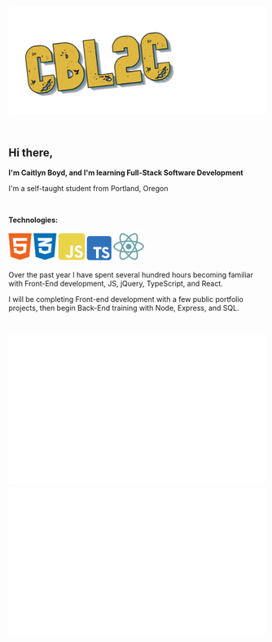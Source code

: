 ![Header](readme_headerCB.png)

<br>

## Hi there,

**I'm Caitlyn Boyd, and I'm learning Full-Stack Software Development**

I'm a self-taught student from Portland, Oregon

<br>

**Technologies:**

<img height="60" src="html5-brands.svg"> <img height="60" src="css3-alt-brands.svg"> <img height="60" src="js-square-brands.svg"> <img height="54" src="ts-svg.svg"> <img height="60" src="react-brands.svg">

Over the past year I have spent several hundred hours becoming familiar with Front-End development, JS, jQuery, TypeScript, and React.

I will be completing Front-end development with a few public portfolio projects, then begin Back-End training with Node, Express, and SQL.

<br>

<a href="https://github.com/CBL2C/CBL2C">

![](https://github.com/CBL2C/github-stats/blob/master/generated/overview.svg)
![](https://github.com/CBL2C/github-stats/blob/master/generated/languages.svg)

</a>

<!-- <a href="https://github.com/CBL2C/CBL2C">
  <img align="center" src="https://github-readme-stats.vercel.app/api/top-langs/?username=CBL2C&&tex&title_color=DEB841&text_color=DEB841&icon_color=639FAB&bg_color=24282d&border_color=DEB841&langs_count=5&hide=python&layout=compact" />
</a> -->
<!-- <a href="https://github.com/CBL2C/CBL2C">
  <img align="center" src="https://github-readme-stats.vercel.app/api?username=CBL2C&hide=prs,contribs&show_icons=true&line_height=27&count_private=true&title_color=DEB841&text_color=DEB841&border_color=DEB841&icon_color=639FAB&bg_color=24282d" />
</a> -->
